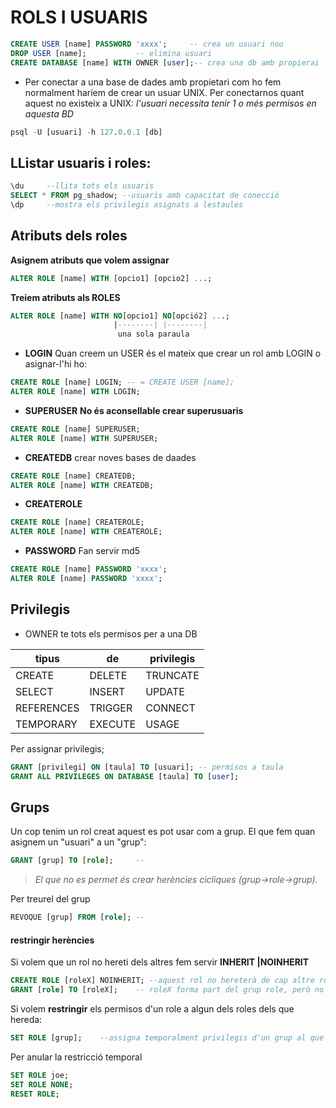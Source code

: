 ROLS I USUARIS
==============



```sql
CREATE USER [name] PASSWORD 'xxxx'; 	-- crea un usuari nou
DROP USER [name];			-- elimina usuari
CREATE DATABASE [name] WITH OWNER [user];-- crea una db amb propierai
```
 + Per conectar a una base de dades amb propietari com ho fem normalment haríem de crear un usuar UNIX. 
Per conectarnos quant aquest no existeix a UNIX:
_l'usuari necessita tenir 1 o més permisos en aquesta BD_
```sql
psql -U [usuari] -h 127.0.0.1 [db]
```

## LListar usuaris i roles:   
```sql
\du     --llita tots els usuaris
SELECT * FROM pg_shadow; --usuaris amb capacitat de conecció
\dp     --mostra els privilegis asignats a lestaules 
```  
 
## Atributs dels roles


 **Asignem atributs que volem assignar**
```sql
ALTER ROLE [name] WITH [opcio1] [opcio2] ...;
```
 **Treiem  atributs als ROLES**
```sql
ALTER ROLE [name] WITH NO[opcio1] NO[opció2] ...;
                       |--------| |--------|
                        una sola paraula
```
 + **LOGIN**
Quan creem un USER és el mateix que crear un rol amb LOGIN o asignar-l'hi ho:  
```sql 
CREATE ROLE [name] LOGIN; -- = CREATE USER [name];
ALTER ROLE [name] WITH LOGIN;
```

 + **SUPERUSER**
**No és aconsellable crear superusuaris**
```sql
CREATE ROLE [name] SUPERUSER;
ALTER ROLE [name] WITH SUPERUSER;
```

 + **CREATEDB**
crear noves bases de daades

```sql 
CREATE ROLE [name] CREATEDB;
ALTER ROLE [name] WITH CREATEDB;
```

 +  **CREATEROLE**


```sql 
CREATE ROLE [name] CREATEROLE;
ALTER ROLE [name] WITH CREATEROLE;
```

 + **PASSWORD**
Fan servir md5

```sql 
CREATE ROLE [name] PASSWORD 'xxxx';
ALTER ROLE [name] PASSWORD 'xxxx';
```

## Privilegis

 * OWNER te tots els permisos per a una DB 
 
  tipus | de  | privilegis 
  ---|---|---
  CREATE | DELETE | TRUNCATE
  SELECT | INSERT | UPDATE
  REFERENCES |TRIGGER | CONNECT
  TEMPORARY | EXECUTE |USAGE
   
 
Per assignar privilegis;
```sql
GRANT [privilegi] ON [taula] TO [usuari]; -- permisos a taula
GRANT ALL PRIVILEGES ON DATABASE [taula] TO [user];
```
## Grups

Un cop tenim un rol creat aquest es pot usar com a grup.
El que fem quan asignem un "usuari" a un "grup":

```sql
GRANT [grup] TO [role];		--
```
 > _El que no es permet és crear herències cicliques  (grup->role->grup)._  

Per treurel del grup
```sql
REVOQUE [grup] FROM [role];	--
```
#### restringir herències
Si volem que un rol no hereti dels altres fem servir **INHERIT |NOINHERIT**
```sql
CREATE ROLE [roleX] NOINHERIT; --aquest rol no hereterà de cap altre rol
GRANT [role] TO [roleX];	-- roleX forma part del grup role, però no hereta els seus privilegis
```

Si volem __restringir__ els permisos d'un role a algun dels roles dels que hereda:
```sql
SET ROLE [grup];	--assigna temporalment privilegis d'un grup al que pertany
```
Per anular la restricció temporal
```sql
SET ROLE joe;
SET ROLE NONE;
RESET ROLE;
```




 
